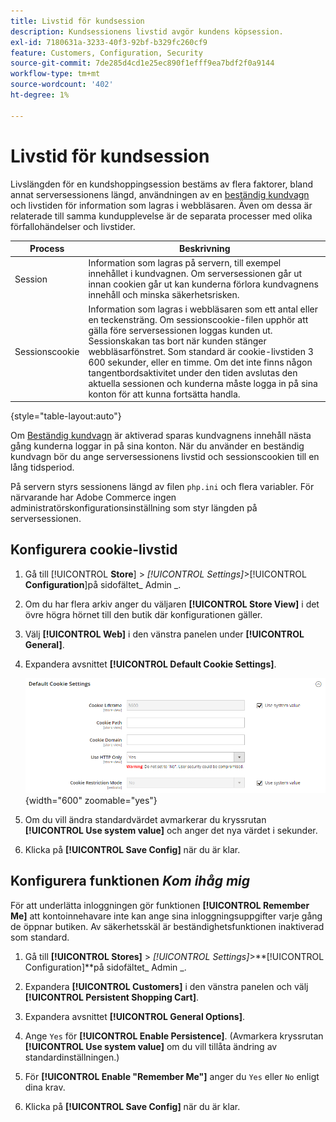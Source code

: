 ```yaml
---
title: Livstid för kundsession
description: Kundsessionens livstid avgör kundens köpsession.
exl-id: 7180631a-3233-40f3-92bf-b329fc260cf9
feature: Customers, Configuration, Security
source-git-commit: 7de285d4cd1e25ec890f1efff9ea7bdf2f0a9144
workflow-type: tm+mt
source-wordcount: '402'
ht-degree: 1%

---
```


# Livstid för kundsession

Livslängden för en kundshoppingsession bestäms av flera faktorer, bland annat serversessionens längd, användningen av en [beständig kundvagn](../stores-purchase/cart-persistent.md) och livstiden för information som lagras i webbläsaren. Även om dessa är relaterade till samma kundupplevelse är de separata processer med olika förfallohändelser och livstider.

| Process | Beskrivning |
| --- | --- |
| Session | Information som lagras på servern, till exempel innehållet i kundvagnen. Om serversessionen går ut innan cookien går ut kan kunderna förlora kundvagnens innehåll och minska säkerhetsrisken. |
| Sessionscookie | Information som lagras i webbläsaren som ett antal eller en teckensträng. Om sessionscookie-filen upphör att gälla före serversessionen loggas kunden ut. Sessionskakan tas bort när kunden stänger webbläsarfönstret. Som standard är cookie-livstiden 3 600 sekunder, eller en timme. Om det inte finns någon tangentbordsaktivitet under den tiden avslutas den aktuella sessionen och kunderna måste logga in på sina konton för att kunna fortsätta handla. |

{style="table-layout:auto"}

Om [Beständig kundvagn](../stores-purchase/cart-persistent.md) är aktiverad sparas kundvagnens innehåll nästa gång kunderna loggar in på sina konton. När du använder en beständig kundvagn bör du ange serversessionens livstid och sessionscookien till en lång tidsperiod.

På servern styrs sessionens längd av filen `php.ini` och flera variabler. För närvarande har Adobe Commerce ingen administratörskonfigurationsinställning som styr längden på serversessionen.

## Konfigurera cookie-livstid

1. Gå till [!UICONTROL **Store**] > _[!UICONTROL Settings]_>[!UICONTROL **Configuration**]på sidofältet_ Admin _.

1. Om du har flera arkiv anger du väljaren **[!UICONTROL Store View]** i det övre högra hörnet till den butik där konfigurationen gäller.

1. Välj **[!UICONTROL Web]** i den vänstra panelen under **[!UICONTROL General]**.

1. Expandera avsnittet **[!UICONTROL Default Cookie Settings]**.

   ![Standardinställningar för cookie](../configuration-reference/general/assets/web-default-cookie-settings.png){width="600" zoomable="yes"}

1. Om du vill ändra standardvärdet avmarkerar du kryssrutan **[!UICONTROL Use system value]** och anger det nya värdet i sekunder.

1. Klicka på **[!UICONTROL Save Config]** när du är klar.

## Konfigurera funktionen _Kom ihåg mig_

För att underlätta inloggningen gör funktionen **[!UICONTROL Remember Me]** att kontoinnehavare inte kan ange sina inloggningsuppgifter varje gång de öppnar butiken. Av säkerhetsskäl är beständighetsfunktionen inaktiverad som standard.

1. Gå till **[!UICONTROL Stores]** > _[!UICONTROL Settings]_>**[!UICONTROL Configuration]**på sidofältet_ Admin _.

1. Expandera **[!UICONTROL Customers]** i den vänstra panelen och välj **[!UICONTROL Persistent Shopping Cart]**.

1. Expandera avsnittet **[!UICONTROL General Options]**.

1. Ange `Yes` för **[!UICONTROL Enable Persistence]**. (Avmarkera kryssrutan **[!UICONTROL Use system value]** om du vill tillåta ändring av standardinställningen.)

1. För **[!UICONTROL Enable "Remember Me"]** anger du `Yes` eller `No` enligt dina krav.

1. Klicka på **[!UICONTROL Save Config]** när du är klar.
